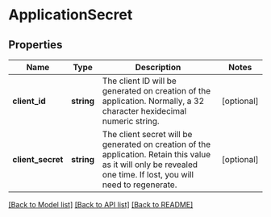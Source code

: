 # ApplicationSecret

## Properties
Name | Type | Description | Notes
------------ | ------------- | ------------- | -------------
**client_id** | **string** | The client ID will be generated on creation of the application. Normally, a 32 character hexidecimal numeric string. | [optional] 
**client_secret** | **string** | The client secret will be generated on creation of the application. Retain this value as it will only be revealed one time. If lost, you will need to regenerate. | [optional] 

[[Back to Model list]](../README.md#documentation-for-models) [[Back to API list]](../README.md#documentation-for-api-endpoints) [[Back to README]](../README.md)


